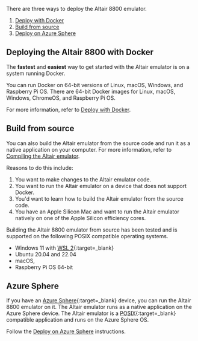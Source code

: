 There are three ways to deploy the Altair 8800 emulator.

1. [Deploy with Docker](../40-deploy-with-docker/10-introduction.md)
2. [Build from source](../45-build-from-source/01-Introduction.md)
3. [Deploy on Azure Sphere](../50-azsphere/01-Introduction.md)

## Deploying the Altair 8800 with Docker

The **fastest** and **easiest** way to get started with the Altair emulator is on a system running Docker.

You can run Docker on 64-bit versions of Linux, macOS, Windows, and Raspberry Pi OS. There are 64-bit Docker images for Linux, macOS, Windows, ChromeOS, and Raspberry Pi OS.

For more information, refer to [Deploy with Docker](../40-deploy-with-docker/10-introduction.md).

## Build from source

You can also build the Altair emulator from the source code and run it as a native application on your computer. For more information, refer to [Compiling the Altair emulator](../45-build-from-source/01-Introduction.md).

Reasons to do this include:

1. You want to make changes to the Altair emulator code.
2. You want to run the Altair emulator on a device that does not support Docker.
3. You'd want to learn how to build the Altair emulator from the source code.
4. You have an Apple Silicon Mac and want to run the Altair emulator natively on one of the Apple Silicon efficiency cores.

Building the Altair 8800 emulator from source has been tested and is supported on the following POSIX compatible operating systems.

- Windows 11 with [WSL 2](https://docs.microsoft.com/windows/wsl/){:target=_blank}
- Ubuntu 20.04 and 22.04
- macOS,
- Raspberry Pi OS 64-bit

## Azure Sphere

If you have an [Azure Sphere](https://azure.microsoft.com/services/azure-sphere/){:target=_blank} device, you can run the Altair 8800 emulator on it. The Altair emulator runs as a native application on the Azure Sphere device. The Altair emulator is a [POSIX](https://en.wikipedia.org/wiki/POSIX){:target=_blank} compatible application and runs on the Azure Sphere OS.

Follow the [Deploy on Azure Sphere](../50-azsphere/01-Introduction.md) instructions.
